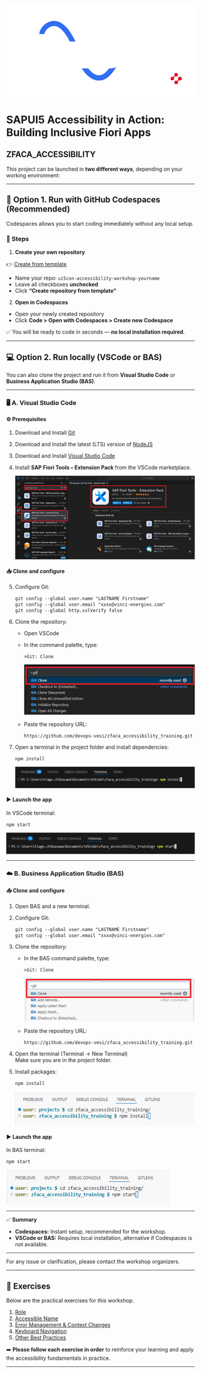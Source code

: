 
<p align="center">
  <img src="./webapp/images/banner.svg" alt="SAPUI5 Accessibility Workshop Banner" width="800">
</p>

# SAPUI5 Accessibility in Action: Building Inclusive Fiori Apps

## ZFACA_ACCESSIBILITY

This project can be launched in **two different ways**, depending on your working environment:

---

## 🚀 Option 1. Run with GitHub Codespaces (**Recommended**)

Codespaces allows you to start coding immediately without any local setup.

### 🔧 Steps

1. **Create your own repository**

👉 [Create from template](https://github.com/devops-vesi/zfaca_accessibility_training/generate)

- Name your repo: `ui5con-accessibility-workshop-yourname`
- Leave all checkboxes **unchecked**
- Click **“Create repository from template”**

2. **Open in Codespaces**

- Open your newly created repository
- Click **Code > Open with Codespaces > Create new Codespace**

✅ You will be ready to code in seconds — **no local installation required**.

---

## 💻 Option 2. Run locally (VSCode or BAS)

You can also clone the project and run it from **Visual Studio Code** or **Business Application Studio (BAS)**.

---

### 🖥️ **A. Visual Studio Code**

#### ⚙️ Prerequisites

1. Download and Install [Git](https://git-scm.com/downloads)  
2. Download and Install the latest (LTS) version of [NodeJS](https://nodejs.org/en/download)  
3. Download and Install [Visual Studio Code](https://code.visualstudio.com/Download)  
4. Install **SAP Fiori Tools – Extension Pack** from the VSCode marketplace.

    ![](./webapp/images/vscode-extension.png)

#### 📥 Clone and configure

5. Configure Git:
    ```
    git config --global user.name "LASTNAME Firstname"
    git config --global user.email "xxxx@vinci-energies.com"
    git config --global http.sslVerify false
    ```

6. Clone the repository:
    - Open VSCode
    - In the command palette, type:
        ```
        >Git: Clone
        ```
        ![](./webapp/images/vscode-clone.png)

    - Paste the repository URL:
        ```
        https://github.com/devops-vesi/zfaca_accessibility_training.git
        ```

7. Open a terminal in the project folder and install dependencies:
    ```
    npm install
    ```
    ![](./webapp/images/vscode-install.png)

#### ▶️ Launch the app

In VSCode terminal:
```
npm start
```
![](./webapp/images/vscode-launch.png)

---

### ☁️ **B. Business Application Studio (BAS)**

#### 📥 Clone and configure

1. Open BAS and a new terminal.

2. Configure Git:
    ```
    git config --global user.name "LASTNAME Firstname"
    git config --global user.email "xxxx@vinci-energies.com"
    ```

3. Clone the repository:
    - In the BAS command palette, type:
        ```
        >Git: Clone
        ```
        ![](./webapp/images/bas-clone.png)

    - Paste the repository URL:
        ```
        https://github.com/devops-vesi/zfaca_accessibility_training.git
        ```

4. Open the terminal (Terminal -> New Terminal)  
   Make sure you are in the project folder.

5. Install packages:
    ```
    npm install
    ```
    ![](./webapp/images/bas-install.png)

#### ▶️ Launch the app

In BAS terminal:
```
npm start
```
![](./webapp/images/bas-launch.png)

---

✅ **Summary**

- **Codespaces:** Instant setup, recommended for the workshop.  
- **VSCode or BAS:** Requires local installation, alternative if Codespaces is not available.

---

For any issue or clarification, please contact the workshop organizers.

---

## 📝 Exercises

Below are the practical exercises for this workshop.

1. [Role](./exercises/role.md)
2. [Accessible Name](./exercises/accessible_name.md)
3. [Error Management & Context Changes](./exercises/error_management_context_changes.md)
4. [Keyboard Navigation](./exercises/keyboard_navigation.md)
5. [Other Best Practices](./exercises/other_best_practices.md)

➡️ **Please follow each exercise in order** to reinforce your learning and apply the accessibility fundamentals in practice.

---

